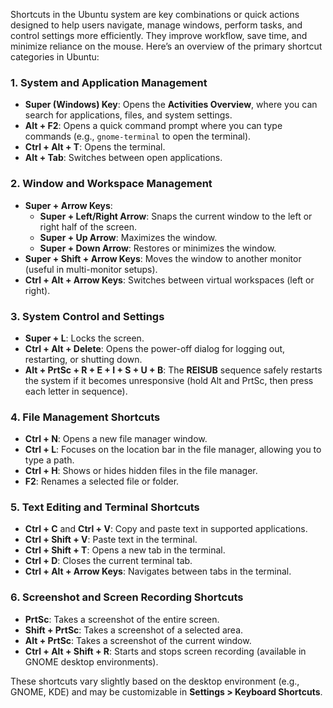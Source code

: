 Shortcuts in the Ubuntu system are key combinations or quick actions designed to help users navigate, manage windows, perform tasks, and control settings more efficiently. They improve workflow, save time, and minimize reliance on the mouse. Here’s an overview of the primary shortcut categories in Ubuntu:

### 1. **System and Application Management**
   - **Super (Windows) Key**: Opens the **Activities Overview**, where you can search for applications, files, and system settings.
   - **Alt + F2**: Opens a quick command prompt where you can type commands (e.g., `gnome-terminal` to open the terminal).
   - **Ctrl + Alt + T**: Opens the terminal.
   - **Alt + Tab**: Switches between open applications.

### 2. **Window and Workspace Management**
   - **Super + Arrow Keys**:
     - **Super + Left/Right Arrow**: Snaps the current window to the left or right half of the screen.
     - **Super + Up Arrow**: Maximizes the window.
     - **Super + Down Arrow**: Restores or minimizes the window.
   - **Super + Shift + Arrow Keys**: Moves the window to another monitor (useful in multi-monitor setups).
   - **Ctrl + Alt + Arrow Keys**: Switches between virtual workspaces (left or right).

### 3. **System Control and Settings**
   - **Super + L**: Locks the screen.
   - **Ctrl + Alt + Delete**: Opens the power-off dialog for logging out, restarting, or shutting down.
   - **Alt + PrtSc + R + E + I + S + U + B**: The **REISUB** sequence safely restarts the system if it becomes unresponsive (hold Alt and PrtSc, then press each letter in sequence).

### 4. **File Management Shortcuts**
   - **Ctrl + N**: Opens a new file manager window.
   - **Ctrl + L**: Focuses on the location bar in the file manager, allowing you to type a path.
   - **Ctrl + H**: Shows or hides hidden files in the file manager.
   - **F2**: Renames a selected file or folder.

### 5. **Text Editing and Terminal Shortcuts**
   - **Ctrl + C** and **Ctrl + V**: Copy and paste text in supported applications.
   - **Ctrl + Shift + V**: Paste text in the terminal.
   - **Ctrl + Shift + T**: Opens a new tab in the terminal.
   - **Ctrl + D**: Closes the current terminal tab.
   - **Ctrl + Alt + Arrow Keys**: Navigates between tabs in the terminal.

### 6. **Screenshot and Screen Recording Shortcuts**
   - **PrtSc**: Takes a screenshot of the entire screen.
   - **Shift + PrtSc**: Takes a screenshot of a selected area.
   - **Alt + PrtSc**: Takes a screenshot of the current window.
   - **Ctrl + Alt + Shift + R**: Starts and stops screen recording (available in GNOME desktop environments).

These shortcuts vary slightly based on the desktop environment (e.g., GNOME, KDE) and may be customizable in **Settings > Keyboard Shortcuts**.
